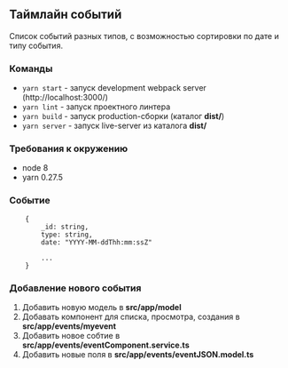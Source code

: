 ## Таймлайн событий

Список событий разных типов, с возможностью сортировки по дате и типу события.

### Команды

* `yarn start` - запуск development webpack server (http://localhost:3000/)
* `yarn lint` - запуск проектного линтера
* `yarn build` - запуск production-сборки (каталог **dist/**)
* `yarn server` - запуск live-server из каталога **dist/**

### Требования к окружению

- node 8
- yarn 0.27.5

### Событие

```
    {
        _id: string,
        type: string,
        date: "YYYY-MM-ddThh:mm:ssZ"

        ...
    }
```

### Добавление нового события

1. Добавить новую модель в **src/app/model**
2. Добавать компонент для списка, просмотра, создания в **src/app/events/myevent**
3. Добавить новое собтие в **src/app/events/eventComponent.service.ts**
4. Добавить новые поля в **src/app/events/eventJSON.model.ts**
